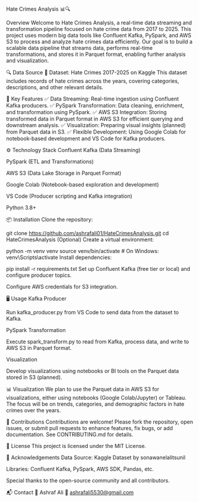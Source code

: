 Hate Crimes Analysis 📊🔍


Overview
Welcome to Hate Crimes Analysis, a real-time data streaming and transformation pipeline focused on hate crime data from 2017 to 2025. This project uses modern big data tools like Confluent Kafka, PySpark, and AWS S3 to process and analyze hate crimes data efficiently. Our goal is to build a scalable data pipeline that streams data, performs real-time transformations, and stores it in Parquet format, enabling further analysis and visualization.

🔍 Data Source
📅 Dataset: Hate Crimes 2017-2025 on Kaggle
This dataset includes records of hate crimes across the years, covering categories, descriptions, and other relevant details.

🚀 Key Features
✅ Data Streaming: Real-time ingestion using Confluent Kafka producers.
✅ PySpark Transformation: Data cleaning, enrichment, and transformation using PySpark.
✅ AWS S3 Integration: Storing transformed data in Parquet format in AWS S3 for efficient querying and downstream analysis.
✅ Visualization: Preparing visual insights (planned) from Parquet data in S3.
✅ Flexible Development: Using Google Colab for notebook-based development and VS Code for Kafka producers.

⚙️ Technology Stack
Confluent Kafka (Data Streaming)

PySpark (ETL and Transformations)

AWS S3 (Data Lake Storage in Parquet Format)

Google Colab (Notebook-based exploration and development)

VS Code (Producer scripting and Kafka integration)

Python 3.8+

📦 Installation
Clone the repository:

git clone https://github.com/ashrafali01/HateCrimesAnalysis.git
cd HateCrimesAnalysis
(Optional) Create a virtual environment:


python -m venv venv
source venv/bin/activate  # On Windows: venv\Scripts\activate
Install dependencies:


pip install -r requirements.txt
Set up Confluent Kafka (free tier or local) and configure producer topics.

Configure AWS credentials for S3 integration.

🖥️ Usage
Kafka Producer

Run kafka_producer.py from VS Code to send data from the dataset to Kafka.

PySpark Transformation

Execute spark_transform.py to read from Kafka, process data, and write to AWS S3 in Parquet format.

Visualization

Develop visualizations using notebooks or BI tools on the Parquet data stored in S3 (planned).

📊 Visualization
We plan to use the Parquet data in AWS S3 for visualizations, either using notebooks (Google Colab/Jupyter) or Tableau. The focus will be on trends, categories, and demographic factors in hate crimes over the years.

🤝 Contributions
Contributions are welcome! Please fork the repository, open issues, or submit pull requests to enhance features, fix bugs, or add documentation. See CONTRIBUTING.md for details.

📜 License
This project is licensed under the MIT License.

🙌 Acknowledgements
Data Source: Kaggle Dataset by sonawanelalitsunil

Libraries: Confluent Kafka, PySpark, AWS SDK, Pandas, etc.

Special thanks to the open-source community and all contributors.

📬 Contact
👤 Ashraf Ali
📧 ashrafali5530@gmail.com

